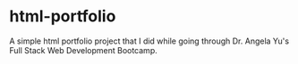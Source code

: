 # html-portfolio
A simple html portfolio project that I did while going through Dr. Angela Yu's Full Stack Web Development Bootcamp.
